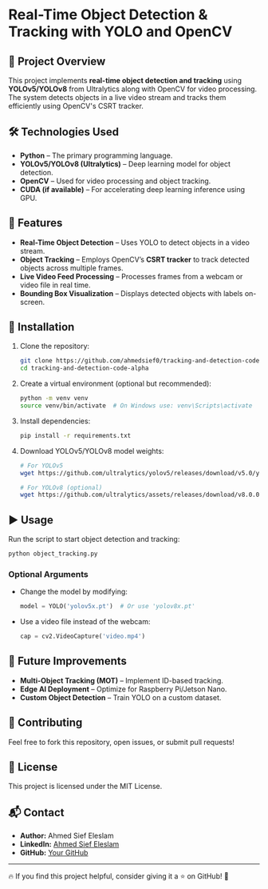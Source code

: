 # Real-Time Object Detection & Tracking with YOLO and OpenCV

## 🚀 Project Overview
This project implements **real-time object detection and tracking** using **YOLOv5/YOLOv8** from Ultralytics along with OpenCV for video processing. The system detects objects in a live video stream and tracks them efficiently using OpenCV's CSRT tracker.

## 🛠️ Technologies Used
- **Python** – The primary programming language.
- **YOLOv5/YOLOv8 (Ultralytics)** – Deep learning model for object detection.
- **OpenCV** – Used for video processing and object tracking.
- **CUDA (if available)** – For accelerating deep learning inference using GPU.

## 📌 Features
- **Real-Time Object Detection** – Uses YOLO to detect objects in a video stream.
- **Object Tracking** – Employs OpenCV’s **CSRT tracker** to track detected objects across multiple frames.
- **Live Video Feed Processing** – Processes frames from a webcam or video file in real time.
- **Bounding Box Visualization** – Displays detected objects with labels on-screen.

## 🔧 Installation
1. Clone the repository:
   ```sh
   git clone https://github.com/ahmedsief0/tracking-and-detection-code-alpha.git
   cd tracking-and-detection-code-alpha
   ```

2. Create a virtual environment (optional but recommended):
   ```sh
   python -m venv venv
   source venv/bin/activate  # On Windows use: venv\Scripts\activate
   ```

3. Install dependencies:
   ```sh
   pip install -r requirements.txt
   ```

4. Download YOLOv5/YOLOv8 model weights:
   ```sh
   # For YOLOv5
   wget https://github.com/ultralytics/yolov5/releases/download/v5.0/yolov5x.pt
   
   # For YOLOv8 (optional)
   wget https://github.com/ultralytics/assets/releases/download/v8.0.0/yolov8x.pt
   ```

## ▶️ Usage
Run the script to start object detection and tracking:
```sh
python object_tracking.py
```

### Optional Arguments
- Change the model by modifying:
  ```python
  model = YOLO('yolov5x.pt')  # Or use 'yolov8x.pt'
  ```
- Use a video file instead of the webcam:
  ```python
  cap = cv2.VideoCapture('video.mp4')
  ```

## 📌 Future Improvements
- **Multi-Object Tracking (MOT)** – Implement ID-based tracking.
- **Edge AI Deployment** – Optimize for Raspberry Pi/Jetson Nano.
- **Custom Object Detection** – Train YOLO on a custom dataset.

## 🤝 Contributing
Feel free to fork this repository, open issues, or submit pull requests!

## 📜 License
This project is licensed under the MIT License.

## 📬 Contact
- **Author:** Ahmed Sief Eleslam  
- **LinkedIn:** [Ahmed Sief Eleslam](https://www.linkedin.com/in/ahmed-sief-eleslam-124b4a249/)  
- **GitHub:** [Your GitHub](https://github.com/ahmedsief0/)  

---
🔥 If you find this project helpful, consider giving it a ⭐ on GitHub! 🚀
